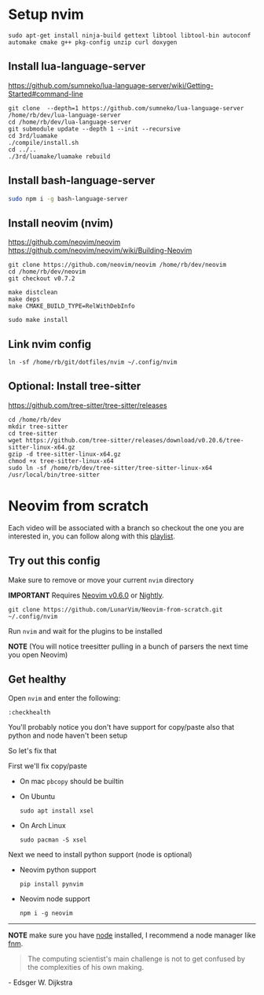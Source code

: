 # Setup nvim

```
sudo apt-get install ninja-build gettext libtool libtool-bin autoconf automake cmake g++ pkg-config unzip curl doxygen
```

## Install lua-language-server

https://github.com/sumneko/lua-language-server/wiki/Getting-Started#command-line

```
git clone  --depth=1 https://github.com/sumneko/lua-language-server /home/rb/dev/lua-language-server
cd /home/rb/dev/lua-language-server
git submodule update --depth 1 --init --recursive
cd 3rd/luamake
./compile/install.sh
cd ../..
./3rd/luamake/luamake rebuild
```

## Install bash-language-server
```bash
sudo npm i -g bash-language-server
```

## Install neovim (nvim)

https://github.com/neovim/neovim
https://github.com/neovim/neovim/wiki/Building-Neovim

```
git clone https://github.com/neovim/neovim /home/rb/dev/neovim
cd /home/rb/dev/neovim
git checkout v0.7.2

make distclean
make deps
make CMAKE_BUILD_TYPE=RelWithDebInfo

sudo make install
```

## Link nvim config

```
ln -sf /home/rb/git/dotfiles/nvim ~/.config/nvim
```

## Optional: Install tree-sitter 

https://github.com/tree-sitter/tree-sitter/releases

```
cd /home/rb/dev
mkdir tree-sitter
cd tree-sitter
wget https://github.com/tree-sitter/releases/download/v0.20.6/tree-sitter-linux-x64.gz
gzip -d tree-sitter-linux-x64.gz
chmod +x tree-sitter-linux-x64
sudo ln -sf /home/rb/dev/tree-sitter/tree-sitter-linux-x64 /usr/local/bin/tree-sitter
```


# Neovim from scratch

Each video will be associated with a branch so checkout the one you are interested in, you can follow along with this [playlist](https://www.youtube.com/watch?v=ctH-a-1eUME&list=PLhoH5vyxr6Qq41NFL4GvhFp-WLd5xzIzZ).

## Try out this config

Make sure to remove or move your current `nvim` directory

**IMPORTANT** Requires [Neovim v0.6.0](https://github.com/neovim/neovim/releases/tag/v0.6.0) or [Nightly](https://github.com/neovim/neovim/releases/tag/nightly). 
```
git clone https://github.com/LunarVim/Neovim-from-scratch.git ~/.config/nvim
```

Run `nvim` and wait for the plugins to be installed 

**NOTE** (You will notice treesitter pulling in a bunch of parsers the next time you open Neovim) 

## Get healthy

Open `nvim` and enter the following:

```
:checkhealth
```

You'll probably notice you don't have support for copy/paste also that python and node haven't been setup

So let's fix that

First we'll fix copy/paste

- On mac `pbcopy` should be builtin

- On Ubuntu

  ```
  sudo apt install xsel
  ```

- On Arch Linux

  ```
  sudo pacman -S xsel
  ```

Next we need to install python support (node is optional)

- Neovim python support

  ```
  pip install pynvim
  ```

- Neovim node support

  ```
  npm i -g neovim
  ```
---

**NOTE** make sure you have [node](https://nodejs.org/en/) installed, I recommend a node manager like [fnm](https://github.com/Schniz/fnm).

> The computing scientist's main challenge is not to get confused by the complexities of his own making. 

\- Edsger W. Dijkstra
